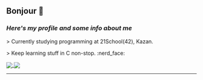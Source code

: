 ## **Bonjour** :ghost:
### *Here's my profile and some info about me*
<p> > Сurrently studying programming at 21School(42), Kazan. </p>
<p> > Keep learning stuff in C non-stop. :nerd_face: </p>

<!--
**UralShag/UralShag** is a ✨ _special_ ✨ repository because its `README.md` (this file) appears on your GitHub profile.

Here are some ideas to get you started:

- 🔭 I’m currently working on ...
- 🌱 I’m currently learning ...
- 👯 I’m looking to collaborate on ...
- 🤔 I’m looking for help with ...
- 💬 Ask me about ...
- 📫 How to reach me: ...
- 😄 Pronouns: ...
- ⚡ Fun fact: ...
-->

<a href="https://github.com/tsegeron/tsegeron">
  <img align="center" src="https://github-readme-stats.vercel.app/api?username=tsegeron&count_private=true&show_icons=true&theme=radical&border_color=141845&title_color=F5EACD&text_color=A79081&icon_color=915A6C&bg_color=373345&border_radius=15" />
</a>

<a href="https://github.com/tsegeron/tsegeron">
  <img align="center" src="https://github-readme-stats.vercel.app/api/top-langs/?username=tsegeron&langs_count=5&title_color=F5EACD&text_color=A79081&icon_color=915A6C&bg_color=373345&border_color=141845&border_radius=15" />
</a>


***


<!-- <img align="center" src="https://github-readme-stats.vercel.app/api/top-langs/?username=UralShag&show_icons=true&theme=radical" /> -->
